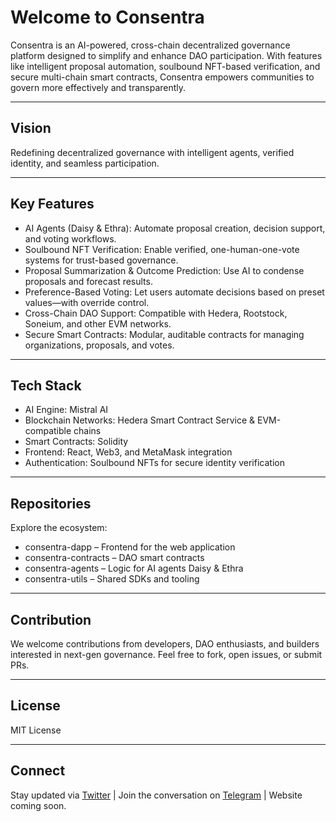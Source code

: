 # Welcome to Consentra

Consentra is an AI-powered, cross-chain decentralized governance platform designed to simplify and enhance DAO participation. With features like intelligent proposal automation, soulbound NFT-based verification, and secure multi-chain smart contracts, Consentra empowers communities to govern more effectively and transparently.

---

## Vision  
Redefining decentralized governance with intelligent agents, verified identity, and seamless participation.

---

## Key Features  
- AI Agents (Daisy & Ethra): Automate proposal creation, decision support, and voting workflows.  
- Soulbound NFT Verification: Enable verified, one-human-one-vote systems for trust-based governance.  
- Proposal Summarization & Outcome Prediction: Use AI to condense proposals and forecast results.  
- Preference-Based Voting: Let users automate decisions based on preset values—with override control.  
- Cross-Chain DAO Support: Compatible with Hedera, Rootstock, Soneium, and other EVM networks.  
- Secure Smart Contracts: Modular, auditable contracts for managing organizations, proposals, and votes.

---

## Tech Stack  
- AI Engine: Mistral AI  
- Blockchain Networks: Hedera Smart Contract Service & EVM-compatible chains  
- Smart Contracts: Solidity  
- Frontend: React, Web3, and MetaMask integration  
- Authentication: Soulbound NFTs for secure identity verification

---

## Repositories  
Explore the ecosystem:
- consentra-dapp – Frontend for the web application  
- consentra-contracts – DAO smart contracts  
- consentra-agents – Logic for AI agents Daisy & Ethra  
- consentra-utils – Shared SDKs and tooling

---

## Contribution  
We welcome contributions from developers, DAO enthusiasts, and builders interested in next-gen governance. Feel free to fork, open issues, or submit PRs.

---

## License  
MIT License

---

## Connect  
Stay updated via [Twitter](https://x.com/Consentra_DAO) | Join the conversation on [Telegram](https://t.me/consentra) | Website coming soon.
